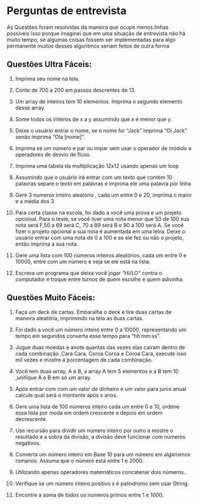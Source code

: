 # Perguntas de entrevista
As Questões foram resolvidas da maneira que ocupe menos linhas possíveis isso porque imaginei que em uma situação de entrevista não há muito tempo, se algumas coisas fossem ser implementadas para algo permanente muitos desses algoritmos seriam feitos de outra forma
## Questões Ultra Fáceis:
1. Imprima seu nome na tela.
 
2. Conte de 700 a 200 em passos descrentes de 13.
 
3. Um array de inteiros tem 10 elementos. Imprima o segundo elemento desse array.
 
4. Some todos os inteiros de x a y assumindo que x é menor que y.
 
5. Deixe o usuário entrar o nome, se o nome for “Jack” imprima “Oi Jack” senão imprima “Ola [nome]”.
 
6. Imprima se um número e par ou impar sem usar o operador de módulo e operadores de desvio de fluxo.
 
7. Imprima uma tabela da multiplicação 12x12 usando apenas um loop

8. Assumindo que o usuário irá entrar com um texto que contém 10 palavras separe o texto em palavras e imprima ele uma palavra por linha
 
9. Gere 3 numeros inteiro aleatório , cada um entre 0 e 20, imprima o maior e a média dos 3
 
10. Para certa classe na escola, foi dado a você uma prova e um projeto opcional. Para o teste, se você tiver uma nota menor que 50 de 100 sua nota será F,50 a 69 será C, 70 a 89 será B e 90 a 100 será A. Se você fizer o projeto opcional a sua nota é aumentada em uma letra. Deixe o usuário entrar com uma nota de 0 a 100 e se ele fez ou não o projeto, então imprima a sua nota.
 
11. Gere uma lista com 100 números inteiros aleatórios, cada um entre 0 e 10000, entre com um número e veja se ele está na lista.
 
12. Escreva um programa que deixa você jogar “HI/LO” contra o computador e troque entre turnos de quem escolhe e quem adivinha.

## Questões Muito Fáceis:
1. Faça um deck de cartas. Embaralhe o deck e tire duas cartas de maneira aleatória, imprimindo na tela as duas cartas.
 
2. Foi dado a você um número inteiro entre 0 a 10000, representando um tempo em segundos converta esse tempo para “hh:mm:ss”.
 
3. Jogue duas moedas e anote quantas das vezes elas caíram dentro de cada combinação ,Cara Cara, Coroa Coroa e Coroa Cara, execute isso mil vezes e mostre a porcentagem de cada combinação.
 
4. Você tem duas array, A e B, a array A tem 5 elementos e a B tem 10 ,unifique A e B em só um array.
 
5. Após entrar com com um valor de dinheiro e um valor para juros anual calcule qual será o montante após x anos.
 
6. Gere uma lista de 100 números inteiro cada um entre 0 e 10, ordene essa lista por moda em ordem crescente e depois em ordem decrescente.
 
7. Use recursão para dividir um número inteiro por outro e mostre o resultado e a sobra da divisão, a divisão deve funcionar com números negativos.
 
8. Converta um número inteiro em Base 10 para um número em algarismos romanos. Assuma que o número está entre 1 e 2000.
 
9. Utilizando apenas operadores matemáticos concatenar dois números.
 
10. Verifique se um número inteiro positivo x é palíndromo sem usar String.
 
11. Encontre a soma de todos os números primos entre 1 e 1000;
